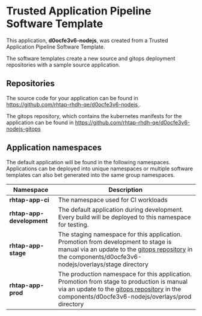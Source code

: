 # Trusted Application Pipeline Software Template

This application, **d0ocfe3v6-nodejs**, was created from a Trusted Application Pipeline Software Template.

The software templates create a new source and gitops deployment repositories with a sample source application. 

## Repositories

The source code for your application can be found in [https://github.com/rhtap-rhdh-qe/d0ocfe3v6-nodejs ](https://github.com/rhtap-rhdh-qe/d0ocfe3v6-nodejs ).
 
The gitops repository, which contains the kubernetes manifests for the application can be found in 
[https://github.com/rhtap-rhdh-qe/d0ocfe3v6-nodejs-gitops ](https://github.com/rhtap-rhdh-qe/d0ocfe3v6-nodejs-gitops ) 

## Application namespaces 

The default application will be found in the following namespaces. Applications can be deployed into unique namespaces or multiple software templates can also bet generated into the same group namespaces.  

|  Namespace   |  Description   |  
| -------- | -------- |
| **rhtap-app-ci** | The namespace used for CI workloads |
| **rhtap-app-development** | The default application during development. Every build will be deployed to this namespace for testing. |
| **rhtap-app-stage** | The staging namespace for this application. Promotion from development to stage is manual via an update to the [gitops repository](https://github.com/rhtap-rhdh-qe/d0ocfe3v6-nodejs-gitops ) in the components/d0ocfe3v6-nodejs/overlays/stage directory |
| **rhtap-app-prod** | The production namespace for this application. Promotion from stage to production is manual via an update to the [gitops repository](https://github.com/rhtap-rhdh-qe/d0ocfe3v6-nodejs-gitops ) in the components/d0ocfe3v6-nodejs/overlays/prod directory |